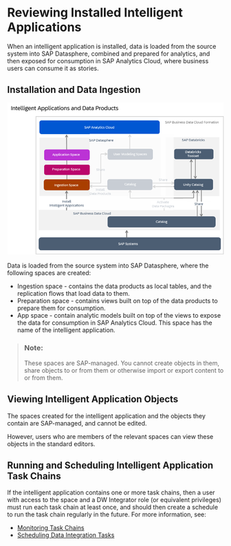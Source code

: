 <!-- loio644648756d334daaaf35d4fc9a0feeda -->

# Reviewing Installed Intelligent Applications

When an intelligent application is installed, data is loaded from the source system into SAP Datasphere, combined and prepared for analytics, and then exposed for consumption in SAP Analytics Cloud, where business users can consume it as stories.



## Installation and Data Ingestion

![](images/BDC_diagram_-_with_DBX_only_insight_apps_9d8148a.png)

Data is loaded from the source system into SAP Datasphere, where the following spaces are created:

-   Ingestion space - contains the data products as local tables, and the replication flows that load data to them.
-   Preparation space - contains views built on top of the data products to prepare them for consumption.
-   App space - contain analytic models built on top of the views to expose the data for consumption in SAP Analytics Cloud. This space has the name of the intelligent application.

> ### Note:  
> These spaces are SAP-managed. You cannot create objects in them, share objects to or from them or otherwise import or export content to or from them.



<a name="loio644648756d334daaaf35d4fc9a0feeda__section_rf1_vzd_zcc"/>

## Viewing Intelligent Application Objects

The spaces created for the intelligent application and the objects they contain are SAP-managed, and cannot be edited.

However, users who are members of the relevant spaces can view these objects in the standard editors.



<a name="loio644648756d334daaaf35d4fc9a0feeda__section_ds5_312_d2c"/>

## Running and Scheduling Intelligent Application Task Chains

If the intelligent application contains one or more task chains, then a user with access to the space and a DW Integrator role \(or equivalent privileges\) must run each task chain at least once, and should then create a schedule to run the task chain regularly in the future. For more information, see:

-   [Monitoring Task Chains](Data-Integration-Monitor/monitoring-task-chains-4142201.md)
-   [Scheduling Data Integration Tasks](Data-Integration-Monitor/scheduling-data-integration-tasks-7fa0762.md)

